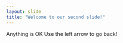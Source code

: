 ```yaml
---
layout: slide
title: "Welcome to our second slide!"
---
```

Anything is OK
Use the left arrow to go back!
